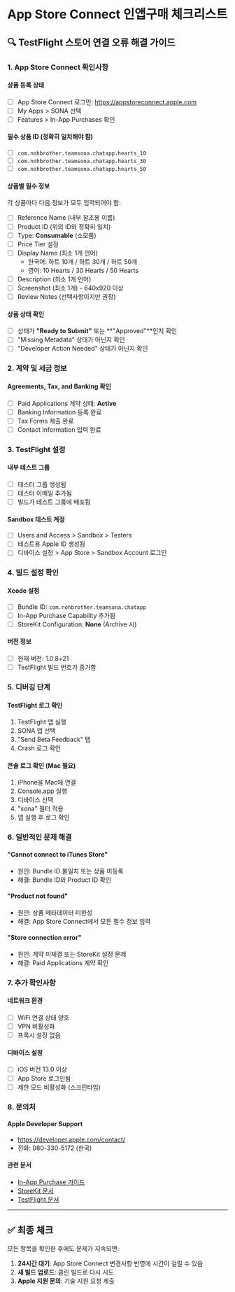 # App Store Connect 인앱구매 체크리스트

## 🔍 TestFlight 스토어 연결 오류 해결 가이드

### 1. App Store Connect 확인사항

#### 상품 등록 상태
- [ ] App Store Connect 로그인: https://appstoreconnect.apple.com
- [ ] My Apps > SONA 선택
- [ ] Features > In-App Purchases 확인

#### 필수 상품 ID (정확히 일치해야 함)
- [ ] `com.nohbrother.teamsona.chatapp.hearts_10`
- [ ] `com.nohbrother.teamsona.chatapp.hearts_30`
- [ ] `com.nohbrother.teamsona.chatapp.hearts_50`

#### 상품별 필수 정보
각 상품마다 다음 정보가 모두 입력되어야 함:
- [ ] Reference Name (내부 참조용 이름)
- [ ] Product ID (위의 ID와 정확히 일치)
- [ ] Type: **Consumable** (소모품)
- [ ] Price Tier 설정
- [ ] Display Name (최소 1개 언어)
  - 한국어: 하트 10개 / 하트 30개 / 하트 50개
  - 영어: 10 Hearts / 30 Hearts / 50 Hearts
- [ ] Description (최소 1개 언어)
- [ ] Screenshot (최소 1개) - 640x920 이상
- [ ] Review Notes (선택사항이지만 권장)

#### 상품 상태 확인
- [ ] 상태가 **"Ready to Submit"** 또는 **"Approved"**인지 확인
- [ ] "Missing Metadata" 상태가 아닌지 확인
- [ ] "Developer Action Needed" 상태가 아닌지 확인

### 2. 계약 및 세금 정보

#### Agreements, Tax, and Banking 확인
- [ ] Paid Applications 계약 상태: **Active**
- [ ] Banking Information 등록 완료
- [ ] Tax Forms 제출 완료
- [ ] Contact Information 입력 완료

### 3. TestFlight 설정

#### 내부 테스트 그룹
- [ ] 테스터 그룹 생성됨
- [ ] 테스터 이메일 추가됨
- [ ] 빌드가 테스트 그룹에 배포됨

#### Sandbox 테스트 계정
- [ ] Users and Access > Sandbox > Testers
- [ ] 테스트용 Apple ID 생성됨
- [ ] 디바이스 설정 > App Store > Sandbox Account 로그인

### 4. 빌드 설정 확인

#### Xcode 설정
- [ ] Bundle ID: `com.nohbrother.teamsona.chatapp`
- [ ] In-App Purchase Capability 추가됨
- [ ] StoreKit Configuration: **None** (Archive 시)

#### 버전 정보
- [ ] 현재 버전: 1.0.8+21
- [ ] TestFlight 빌드 번호가 증가함

### 5. 디버깅 단계

#### TestFlight 로그 확인
1. TestFlight 앱 실행
2. SONA 앱 선택
3. "Send Beta Feedback" 탭
4. Crash 로그 확인

#### 콘솔 로그 확인 (Mac 필요)
1. iPhone을 Mac에 연결
2. Console.app 실행
3. 디바이스 선택
4. "sona" 필터 적용
5. 앱 실행 후 로그 확인

### 6. 일반적인 문제 해결

#### "Cannot connect to iTunes Store"
- 원인: Bundle ID 불일치 또는 상품 미등록
- 해결: Bundle ID와 Product ID 확인

#### "Product not found"
- 원인: 상품 메타데이터 미완성
- 해결: App Store Connect에서 모든 필수 정보 입력

#### "Store connection error"
- 원인: 계약 미체결 또는 StoreKit 설정 문제
- 해결: Paid Applications 계약 확인

### 7. 추가 확인사항

#### 네트워크 환경
- [ ] WiFi 연결 상태 양호
- [ ] VPN 비활성화
- [ ] 프록시 설정 없음

#### 디바이스 설정
- [ ] iOS 버전 13.0 이상
- [ ] App Store 로그인됨
- [ ] 제한 모드 비활성화 (스크린타임)

### 8. 문의처

#### Apple Developer Support
- https://developer.apple.com/contact/
- 전화: 080-330-5172 (한국)

#### 관련 문서
- [In-App Purchase 가이드](https://developer.apple.com/in-app-purchase/)
- [StoreKit 문서](https://developer.apple.com/documentation/storekit/)
- [TestFlight 문서](https://developer.apple.com/testflight/)

---

## ✅ 최종 체크

모든 항목을 확인한 후에도 문제가 지속되면:

1. **24시간 대기**: App Store Connect 변경사항 반영에 시간이 걸릴 수 있음
2. **새 빌드 업로드**: 클린 빌드로 다시 시도
3. **Apple 지원 문의**: 기술 지원 요청 제출